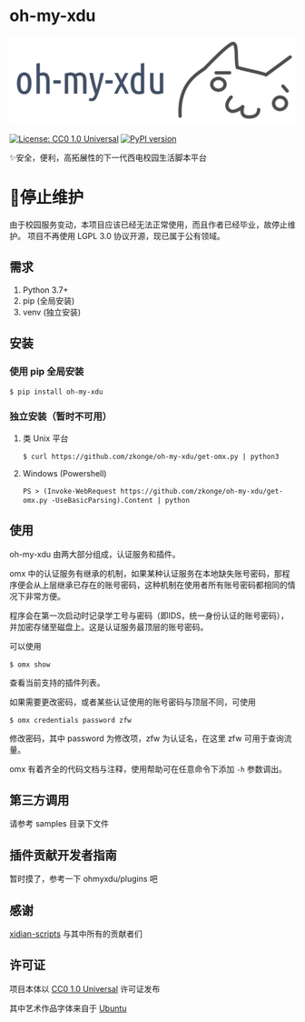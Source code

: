 # oh-my-xdu

![oh-my-xdu](art/ohmyxdu.svg)

[![License: CC0 1.0 Universal](https://img.shields.io/badge/License-CC0%201.0%20Universal-blue.svg)](https://creativecommons.org/publicdomain/zero/1.0)
[![PyPI version](https://badge.fury.io/py/oh-my-xdu.svg)](https://badge.fury.io/py/oh-my-xdu)

✨安全，便利，高拓展性的下一代西电校园生活脚本平台

# 🛑停止维护
由于校园服务变动，本项目应该已经无法正常使用，而且作者已经毕业，故停止维护。
项目不再使用 LGPL 3.0 协议开源，现已属于公有领域。

## 需求
1. Python 3.7+
2. pip (全局安装)
3. venv (独立安装)

## 安装

### 使用 pip 全局安装

```shell script
$ pip install oh-my-xdu
```

### 独立安装（暂时不可用）

1. 类 Unix 平台
    ```shell script
    $ curl https://github.com/zkonge/oh-my-xdu/get-omx.py | python3
    ```

2. Windows (Powershell)
    ```shell script
    PS > (Invoke-WebRequest https://github.com/zkonge/oh-my-xdu/get-omx.py -UseBasicParsing).Content | python
    ```

## 使用

oh-my-xdu 由两大部分组成，认证服务和插件。

omx 中的认证服务有继承的机制，如果某种认证服务在本地缺失账号密码，那程序便会从上层继承已存在的账号密码，这种机制在使用者所有账号密码都相同的情况下非常方便。

程序会在第一次启动时记录学工号与密码（即IDS，统一身份认证的账号密码），并加密存储至磁盘上。这是认证服务最顶层的账号密码。

可以使用
```shell script
$ omx show
```
查看当前支持的插件列表。

如果需要更改密码，或者某些认证使用的账号密码与顶层不同，可使用
```shell script
$ omx credentials password zfw
```
修改密码，其中 password 为修改项，zfw 为认证名，在这里 zfw 可用于查询流量。

omx 有着齐全的代码文档与注释，使用帮助可在任意命令下添加 `-h` 参数调出。

## 第三方调用
请参考 samples 目录下文件

## 插件贡献开发者指南
暂时摸了，参考一下 ohmyxdu/plugins 吧

## 感谢
[xidian-scripts](https://github.com/xdlinux/xidian-scripts) 与其中所有的贡献者们

## 许可证
项目本体以 [CC0 1.0 Universal](LICENSE) 许可证发布

其中艺术作品字体来自于 [Ubuntu](https://design.ubuntu.com/font/)
